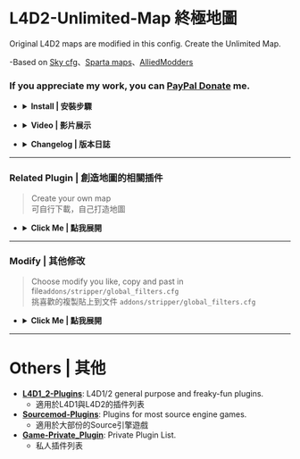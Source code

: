 # L4D2-Unlimited-Map 終極地圖
Original L4D2 maps are modified in this config. Create the Unlimited Map.

-Based on [Sky cfg](https://github.com/Attano/Sky)、[Sparta maps](https://forums.alliedmods.net/showthread.php?p=2670634)、[AlliedModders](https://forums.alliedmods.net/showthread.php?t=331792)

### If you appreciate my work, you can [PayPal Donate](https://paypal.me/Harry0215?locale.x=zh_TW) me.

* <details><summary><b>Install | 安裝步驟</b></summary>

	1. Install latest [Sourcemod](https://www.sourcemod.net/downloads.php?branch=stable) & [Metamod](https://www.sourcemm.net/downloads.php/?branch=stable)
		* 安裝最新版 [Sourcemod](https://www.sourcemod.net/downloads.php?branch=stable) & [Metamod](https://www.sourcemm.net/downloads.php/?branch=stable)
	2. Setup Stripper Source: [Stripper](https://github.com/fbef0102/Game-Private_Plugin/tree/main/Tutorial_%E6%95%99%E5%AD%B8%E5%8D%80/English/Server/Install_Other_File#stripper)
		* 裝最新版 [Stripper](https://github.com/fbef0102/Game-Private_Plugin/tree/main/Tutorial_%E6%95%99%E5%AD%B8%E5%8D%80/Chinese_%E7%B9%81%E9%AB%94%E4%B8%AD%E6%96%87/Server/%E5%AE%89%E8%A3%9D%E5%85%B6%E4%BB%96%E6%AA%94%E6%A1%88%E6%95%99%E5%AD%B8#%E5%AE%89%E8%A3%9Dstripper)
	3. Install Unlimited-Map: [Unlimited-Map](https://github.com/fbef0102/L4D2-Unlimited-Map/archive/refs/heads/main.zip), Uzip all files and put them into the same folder (```addons/stripper```), press yes if asked to overwrite
		* 點擊下載[Unlimited-Map](https://github.com/fbef0102/L4D2-Unlimited-Map/archive/refs/heads/main.zip), 放到 ```addons/stripper``` 相同資料夾，如果有詢問覆蓋則直接按"是"
</details>

* <details><summary><b>Video | 影片展示</b></summary>

	- [C1 Dead Center](https://youtu.be/iivlvVJ7QE4)
	- [C2 Dark Carnival](https://youtu.be/W3ORKU1W4DY)
	- [C3 Swamp Fever](https://youtu.be/Jp1gTxMeMD0)
	- [C8 No Mercy](https://youtu.be/I_-QSn8F8Cs)
	- [C10 Death Toll](https://youtu.be/MIbYYIHfatI)
	- [C12 Blood Harvest](https://youtu.be/Re-692VrnKI)
	- [C14 The Last Stand](https://youtu.be/R9k3V44XIOY)
</details>

* <details><summary><b>Changelog | 版本日誌</b></summary>

	* 2024-6-27
		* Add Unlimited C9 Crash Course

	* 2022-11-29
		* [Remake C1M3](https://github.com/fbef0102/L4D2-Unlimited-Map/issues/1) by X5005
	
	* 2022-4-23
		* Add [C2M3 tunnel of love Holdout Event/Scavenge-Like Event](https://forums.alliedmods.net/showpost.php?p=2776380&postcount=93)
		* Add [C2M2 Emergency Door Event](https://forums.alliedmods.net/showpost.php?p=2777355&postcount=99)

	* 2022-4-6
		* Add [C8M2 Gas Event](https://forums.alliedmods.net/showpost.php?p=2775615&postcount=89)

	* 2022-3-29
		* Add more objects and change route in all maps
		* Add [C2M4 Ticket Cola Event](https://forums.alliedmods.net/showpost.php?p=2774497&postcount=76)
		* Add [C1M2 Gun Shop Gas Event](https://forums.alliedmods.net/showpost.php?p=2775425&postcount=86)

	* 2021-8-21
		* Add [Unlimited C14 The Last Stand](https://youtu.be/R9k3V44XIOY)

	* 2021-8-1
		* Add [Unlimited C1 Dead Center](https://youtu.be/iivlvVJ7QE4)
		* Add [Unlimited C3 Swamp Fever](https://youtu.be/Jp1gTxMeMD0)

	* 2021-5-29
		* Add [Unlimited C2 Dark Carnival](https://youtu.be/W3ORKU1W4DY)
		* Add [Unlimited C10 Death Toll](https://youtu.be/MIbYYIHfatI)
		* Add [Unlimited C12 Blood Harvest](https://youtu.be/Re-692VrnKI)

	* 2021-4-18
		* Add [Unlimited C8 No Mercy](https://youtu.be/I_-QSn8F8Cs)
</details>

- - - -
### Related Plugin | 創造地圖的相關插件 ###
> Create your own map 
> <br/>可自行下載，自己打造地圖

* <details><summary><b>Click Me | 點我展開</b></summary>

	* <b>[l4d2_spawn_props](https://github.com/fbef0102/L4D1_2-Plugins/tree/master/l4d2_spawn_props)</b>: Let admins spawn any kind of objects and saved to cfg
	* <b>[Footlocker Spawner](https://forums.alliedmods.net/showthread.php?p=1471101)</b>: Auto-spawn footlockers on round start.
	* <b>[Mini Gun Spawner](https://forums.alliedmods.net/showthread.php?p=1622557)</b>: Auto-spawns the Mini Guns .50 Calibre or L4D1 Mini Gun.
	* <b>[Mini Gun Flamethrowers](https://forums.alliedmods.net/showthread.php?p=2005907)</b>: Save and auto-spawn the mini guns: .50 Calibre or L4D1 Mini Gun and makes them into Flamethrowers.
	* <b>[Ammo Pile Spawner](https://forums.alliedmods.net/showthread.php?p=1993580)</b>: Spawns ammo piles
	* <b>[Weapon Spawn](https://forums.alliedmods.net/showthread.php?p=2008483)</b>: Spawns a single weapon fixed in position, these can be temporary or saved for auto-spawning.
	* <b>[Weapon Crate](https://forums.alliedmods.net/showthread.php?p=2008482)</b>: Spawns a weapon in a weapon crate/locker, these can be temporary or saved for auto-spawning.
	* <b>[Laser Box Spawner](https://forums.alliedmods.net/showthread.php?t=223012)</b>: Spawns the laser sight upgrades box.
	* <b>[Melee Weapon Spawner](https://forums.alliedmods.net/showthread.php?t=223020)</b>: Spawns a single melee weapon fixed in position, these can be temporary or saved for auto-spawning.
	* <b>[Upgrade Pack Spawner](https://forums.alliedmods.net/showthread.php?t=223021)</b>: Spawns the bullet upgrade packs, incendiary fire bullets and explosive rounds, which are already deployed.
	* <b>[Gun Cabinet](https://forums.alliedmods.net/showthread.php?t=222931)</b>: Spawns a gun cabinet with various weapons and items of your choosing.
	* <b>[Respawn Rescue Closet](https://forums.alliedmods.net/showthread.php?p=2009851)</b>: Creates a rescue closet to respawn dead players, these can be temporary or saved for auto-spawning.
	* <b>[Flare](https://forums.alliedmods.net/showthread.php?p=1606590)</b>: Creates flares like those from The Sacrifice, either by command or automatically when incapped or upgrade ammo is deployed, either on the ground or attached.
	* <b>[Healing Cola](https://forums.alliedmods.net/showthread.php?t=181518)</b>: Heals players with temporary or main health when they hold the Cola.
	* <b>[Healing Gnome](https://forums.alliedmods.net/showthread.php?t=179267)</b>: Heals players with temporary or main health when they hold the Gnome.
	* <b>[Health Cabinet](https://forums.alliedmods.net/showthread.php?t=175154)</b>: Auto-Spawns Health Cabinets.
	* <b>[Health Vending Machines](https://forums.alliedmods.net/showthread.php?p=1658844)</b>: Spawn vending machines which supply health when used.
	* <b>[Lamps](https://forums.alliedmods.net/showthread.php?p=1658873)</b>: Spawns various Lamps.
	* <b>[l4d2_ladder_editor](https://github.com/fbef0102/L4D1_2-Plugins/tree/master/l4d2_ladder_editor)</b>: Clone and make new ladders.
</details>

- - - -
### Modify | 其他修改
> Choose modify you like, copy and past in file```addons/stripper/global_filters.cfg```
> <br/>挑喜歡的複製貼上到文件 ```addons/stripper/global_filters.cfg```

* <details><summary><b>Click Me | 點我展開</b></summary>

  * [Entity_Type_Fix](/Modify_其他修改/Entity_Type_Fix.cfg): Fix entities using the wrong class type
    * 修復使用錯誤類型的實體
  * [Remove_CSS_Weapon](/Modify_其他修改/Remove_CSS_Weapon.cfg): Remove CSS weapons on the map
    * 優先將地圖上的CSS武器取代成別的武器, 無法取代的則刪除
  * [Remove_Ragdoll](/Modify_其他修改/Remove_Ragdoll.cfg): Remove prop_ragdoll on the map to improve server performance
    * 刪除地圖上的屍體布娃娃挖(prop_ragdoll)以提高效能
  * [Remove_Junks](/Modify_其他修改/Remove_Junks.cfg): Remove unnecessary junks and props on the maps to prevent server crash "edict overflow"
    * 刪除地圖上沒必要的垃圾, 騰出更多伺服器的實體空間, 避免崩潰"edict overflow"
  * [Remove_Infected_Walls](/Modify_其他修改/Remove_Infected_Walls.cfg): Remove invisible walls that block infected and ghost infected
    * 刪除地圖上特感的空氣牆限制
  * [Fix_Doors](/Modify_其他修改/Fix_Doors.cfg): Fix issues with different doors
    * 修復地圖上的門各種問題
  * [Item_Pickup_Fix](/Modify_其他修改/Item_Pickup_Fix.cfg): Fix item spawns(pill, adrenaline, molotov, pipe bomb, vomitjar) having multiple pickups
    * 每個物品(藥丸,腎上腺素,火瓶,土製炸彈,膽汁瓶)與近戰武器只能撿一次
  * [Remove_M6](/Modify_其他修改/Remove_M6.cfg): Remove M60 weapon on the map
    * 移除地圖上的M60武器
  * [Remove_Chainsaw](/Modify_其他修改/Remove_Chainsaw.cfg): Remove Chainsaw on the map
    * 移除地圖上的電鋸
  * [Immovable_Physic_Props](/Modify_其他修改/Immovable_Physic_Props.cfg): Make selected props static and Immovable
    * 將地圖上某些可移動的物件變成不可移動
  * [Prop_Collision_Fix](/Modify_其他修改/Prop_Collision_Fix.cfg): Remove collision with selected props
    * 將地圖上某些物件變成穿透不擋路
  * [Remove_Environmental_Sounds](/Modify_其他修改/Remove_Environmental_Sounds.cfg): Remove environmental sounds, DSP, and microphone effects
    * 移除地圖自帶的環境音樂, 背景音樂與麥克風擴音效果
  * [Remove_Sun](/Modify_其他修改/Remove_Sun.cfg): Remove sun effect in the skybox such as C13M2
    * 移除天空刺眼的光照效果, 譬如C13M2從安全室出來時被閃瞎的效果
  * [Remove_C6_NPC](/Modify_其他修改/Remove_C6_NPC): Remove L4D1 NPC character in The passing Map
    * 在"The passing"地圖上移除一代NPC
  * [Remove_Jukebox](/Modify_其他修改/Remove_Jukebox.cfg): Remove jukebox button and music
    * 移除點唱機的按鈕與音樂
</details>

- - - -
# Others | 其他
* <b>[L4D1_2-Plugins](https://github.com/fbef0102/L4D1_2-Plugins)</b>: L4D1/2 general purpose and freaky-fun plugins.
    * 適用於L4D1與L4D2的插件列表
* <b>[Sourcemod-Plugins](https://github.com/fbef0102/Sourcemod-Plugins)</b>: Plugins for most source engine games.
    * 適用於大部份的Source引擎遊戲
* <b>[Game-Private_Plugin](https://github.com/fbef0102/Game-Private_Plugin)</b>: Private Plugin List.
    * 私人插件列表
